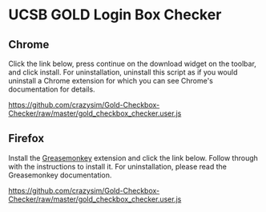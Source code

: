# UCSB GOLD Login Box Checker

## Chrome

Click the link below, press continue on the download widget on the toolbar, and
click install. For uninstallation, uninstall this script as if you would
uninstall a Chrome extension for which you can see Chrome's documentation for details. 

https://github.com/crazysim/Gold-Checkbox-Checker/raw/master/gold_checkbox_checker.user.js

## Firefox

Install the [Greasemonkey](https://addons.mozilla.org/en-US/firefox/addon/greasemonkey/)
extension and click the link below. Follow through with the instructions to install
it. For uninstallation, please read the Greasemonkey documentation.

https://github.com/crazysim/Gold-Checkbox-Checker/raw/master/gold_checkbox_checker.user.js
